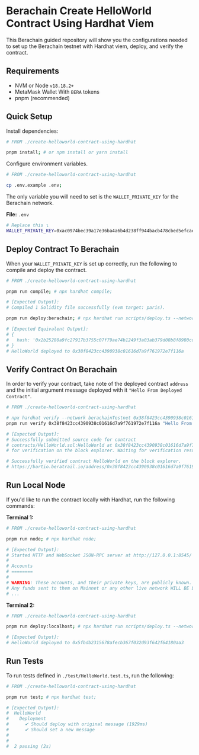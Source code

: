 # Berachain Create HelloWorld Contract Using Hardhat Viem

This Berachain guided repository will show you the configurations needed to set up the Berachain testnet with Hardhat viem, deploy, and verify the contract.

## Requirements

- NVM or Node `v18.18.2+`
- MetaMask Wallet With `BERA` tokens
- pnpm (recommended)

## Quick Setup

Install dependencies:

```bash
# FROM ./create-helloworld-contract-using-hardhat

pnpm install; # or npm install or yarn install
```

Configure environment variables.

```bash
# FROM ./create-helloworld-contract-using-hardhat

cp .env.example .env;
```

The only variable you will need to set is the `WALLET_PRIVATE_KEY` for the Berachain network.

**File:** `.env`

```bash
# Replace this ↴
WALLET_PRIVATE_KEY=0xac0974bec39a17e36ba4a6b4d238ff944bacb478cbed5efcae784d7bf4f2ff80
```

## Deploy Contract To Berachain

When your `WALLET_PRIVATE_KEY` is set up correctly, run the following to compile and deploy the contract.

```bash
# FROM ./create-helloworld-contract-using-hardhat

pnpm run compile; # npx hardhat compile;

# [Expected Output]:
# Compiled 1 Solidity file successfully (evm target: paris).

pnpm run deploy:berachain; # npx hardhat run scripts/deploy.ts --network berachainTestnet;

# [Expected Equivalent Output]:
# {
#   hash: '0x2b25280a9fc27917b3755c07f79ae74b1249f3a03ab379d08b8f8980cd98b83f'
# }
# HelloWorld deployed to 0x38f8423cc4390938c01616d7a9f761972e7f116a
```

## Verify Contract On Berachain

In order to verify your contract, take note of the deployed contract `address` and the initial argument message deployed with it `"Hello From Deployed Contract"`.

```bash
# FROM ./create-helloworld-contract-using-hardhat

# npx hardhat verify --network berachainTestnet 0x38f8423cc4390938c01616d7a9f761972e7f116a "Hello From Deployed Contract";
pnpm run verify 0x38f8423cc4390938c01616d7a9f761972e7f116a "Hello From Deployed Contract";

# [Expected Output]:
# Successfully submitted source code for contract
# contracts/HelloWorld.sol:HelloWorld at 0x38f8423cc4390938c01616d7a9f761972e7f116a
# for verification on the block explorer. Waiting for verification result...

# Successfully verified contract HelloWorld on the block explorer.
# https://bartio.beratrail.io/address/0x38f8423cc4390938c01616d7a9f761972e7f116a#code
```

## Run Local Node

If you'd like to run the contract locally with Hardhat, run the following commands:

**Terminal 1:**

```bash
# FROM ./create-helloworld-contract-using-hardhat

pnpm run node; # npx hardhat node;

# [Expected Output]:
# Started HTTP and WebSocket JSON-RPC server at http://127.0.0.1:8545/
#
# Accounts
# ========
#
# WARNING: These accounts, and their private keys, are publicly known.
# Any funds sent to them on Mainnet or any other live network WILL BE LOST.
# ...
```

**Terminal 2:**

```bash
# FROM ./create-helloworld-contract-using-hardhat

pnpm run deploy:localhost; # npx hardhat run scripts/deploy.ts --network localhost;

# [Expected Output]:
# HelloWorld deployed to 0x5fbdb2315678afecb367f032d93f642f64180aa3
```

## Run Tests

To run tests defined in `./test/HelloWorld.test.ts`, run the following:

```bash
# FROM ./create-helloworld-contract-using-hardhat

pnpm run test; # npx hardhat test;

# [Expected Output]:
#  HelloWorld
#    Deployment
#      ✔ Should deploy with original message (1929ms)
#      ✔ Should set a new message
#
#
#  2 passing (2s)
```
